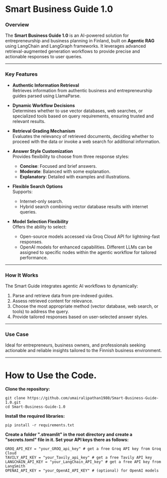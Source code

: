 # Smart Business Guide 1.0

### Overview
The **Smart Business Guide 1.0** is an AI-powered solution for entrepreneurship and business planning in Finland, built on **Agentic RAG** using LangChain and LangGraph frameworks. It leverages advanced retrieval-augmented generation workflows to provide precise and actionable responses to user queries.

---

### Key Features

- **Authentic Information Retrieval**  
  Retrieves information from authentic business and entrepreneurship guides parsed using LlamaParse.

- **Dynamic Workflow Decisions**  
  Determines whether to use vector databases, web searches, or specialized tools based on query requirements, ensuring trusted and relevant results.

- **Retrieval Grading Mechanism**  
  Evaluates the relevancy of retrieved documents, deciding whether to proceed with the data or invoke a web search for additional information.

- **Answer Style Customization**  
  Provides flexibility to choose from three response styles:
  - **Concise**: Focused and brief answers.
  - **Moderate**: Balanced with some explanation.
  - **Explanatory**: Detailed with examples and illustrations.

- **Flexible Search Options**  
  Supports:
  - Internet-only search.
  - Hybrid search combining vector database results with internet queries.

- **Model Selection Flexibility**  
  Offers the ability to select:
  - Open-source models accessed via Groq Cloud API for lightning-fast responses.
  - OpenAI models for enhanced capabilities.
  Different LLMs can be assigned to specific nodes within the agentic workflow for tailored performance.

---

### How It Works
The Smart Guide integrates agentic AI workflows to dynamically:
1. Parse and retrieve data from pre-indexed guides.
2. Assess retrieved content for relevance.
3. Choose the most appropriate method (vector database, web search, or tools) to address the query.
4. Provide tailored responses based on user-selected answer styles.

---

### Use Case
Ideal for entrepreneurs, business owners, and professionals seeking actionable and reliable insights tailored to the Finnish business environment.

---

# How to Use the Code.
**Clone the repository:**
   ```
   git clone https://github.com/umairalipathan1980/Smart-Business-Guide-1.0.git
   cd Smart-Business-Guide-1.0
   ```
**Install the required libraries:**
   ```
   pip install -r requirements.txt
   ```
**Create a folder ".streamlit" in the root directory and create a "secrets.toml" file in it. Set your API keys there as follows:**
   ```
   GROQ_API_KEY = "your_GROQ_api_key" # get a free Groq API key from Groq Cloud
   TAVILY_API_KEY = "your_Tavily_api_key" # get a free Tavily API key
   LANGCHAIN_API_KEY = "your_LangChain_API_key" # get a free API key from LangSmith
   OPENAI_API_KEY = "your_OpenAI_API_KEY" # (optional) for OpenAI models
   ```
